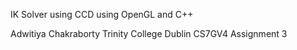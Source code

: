 IK Solver using CCD using OpenGL and C++

Adwitiya Chakraborty 
Trinity College Dublin
CS7GV4 Assignment 3